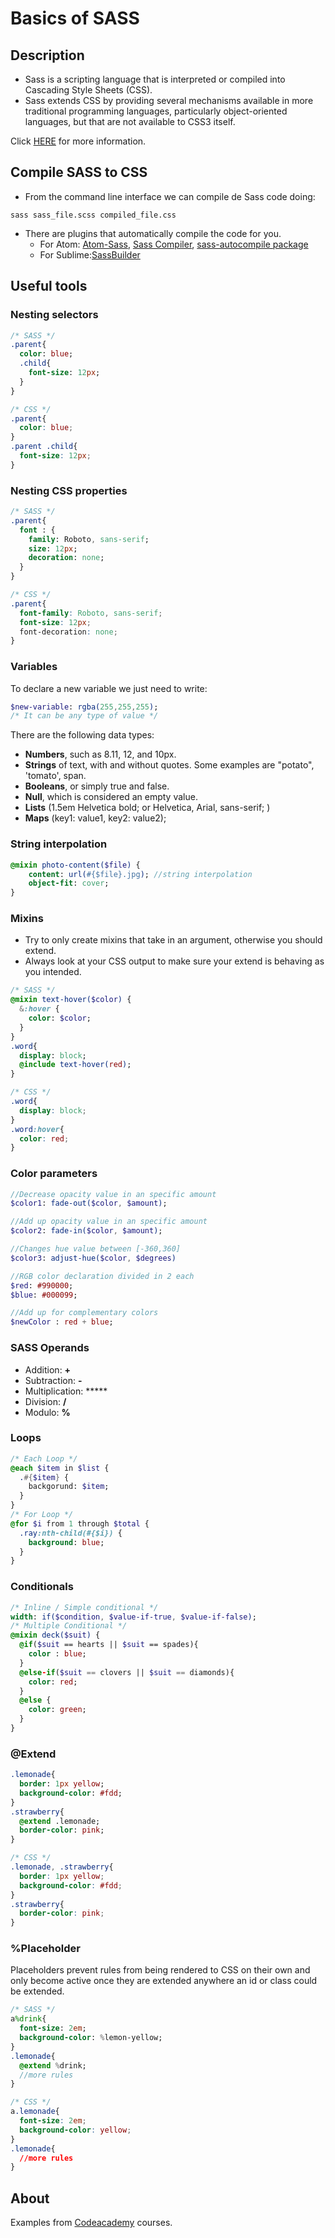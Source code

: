 # Basics of SASS

## Description
* Sass is a scripting language that is interpreted or compiled into Cascading Style Sheets (CSS).
* Sass extends CSS by providing several mechanisms available in more traditional programming languages, particularly object-oriented languages, but that are not available to CSS3 itself.

Click [HERE](http://sass-lang.com/) for more information.

## Compile SASS to CSS
* From the command line interface we can compile de Sass code doing:
```shell
sass sass_file.scss compiled_file.css
```
* There are plugins that automatically compile the code for you.
  * For Atom: [Atom-Sass](https://atom.io/packages/atom-sass), [Sass Compiler](https://atom.io/packages/sass-compiler), [sass-autocompile package](https://atom.io/packages/sass-autocompile)
  * For Sublime:[Sass​Builder](https://packagecontrol.io/packages/SassBuilder)

## Useful tools

### Nesting selectors

```sass
/* SASS */
.parent{
  color: blue;
  .child{
    font-size: 12px;
  }
}
```

```css
/* CSS */
.parent{
  color: blue;
}
.parent .child{
  font-size: 12px;
}
```

### Nesting CSS properties

```sass
/* SASS */
.parent{
  font : {
    family: Roboto, sans-serif;
    size: 12px;
    decoration: none;
  }
}
```

```css
/* CSS */
.parent{
  font-family: Roboto, sans-serif;
  font-size: 12px;
  font-decoration: none;
}
```

### Variables

To declare a new variable we just need to write:
```sass
$new-variable: rgba(255,255,255);
/* It can be any type of value */
```

There are the following data types:
* **Numbers**, such as 8.11, 12, and 10px.
* **Strings** of text, with and without quotes. Some examples are "potato", 'tomato', span.
* **Booleans**, or simply true and false.
* **Null**, which is considered an empty value.
* **Lists** (1.5em Helvetica bold; or Helvetica, Arial, sans-serif; )
* **Maps** (key1: value1, key2: value2);

### String interpolation

```sass
@mixin photo-content($file) {
    content: url(#{$file}.jpg); //string interpolation
    object-fit: cover;
}
```

### Mixins
* Try to only create mixins that take in an argument, otherwise you should extend.
* Always look at your CSS output to make sure your extend is behaving as you intended.

```sass
/* SASS */
@mixin text-hover($color) {
  &:hover {
    color: $color;
  }
}
.word{
  display: block;
  @include text-hover(red);
}
```

```css
/* CSS */
.word{
  display: block;
}
.word:hover{
  color: red;
}
```

### Color parameters

```sass
//Decrease opacity value in an specific amount
$color1: fade-out($color, $amount);	 

//Add up opacity value in an specific amount
$color2: fade-in($color, $amount);

//Changes hue value between [-360,360]
$color3: adjust-hue($color, $degrees)

//RGB color declaration divided in 2 each
$red: #990000;
$blue: #000099;

//Add up for complementary colors		
$newColor : red + blue;			
```

### SASS Operands

* Addition: **+**
* Subtraction: **-**
* Multiplication: *****
* Division: **/**
* Modulo: **%**

### Loops

```sass
/* Each Loop */
@each $item in $list {
  .#{$item} {
    backgorund: $item;
  }
}
/* For Loop */
@for $i from 1 through $total {
  .ray:nth-child(#{$i}) {
    background: blue;
  }
}
```
### Conditionals
```sass
/* Inline / Simple conditional */
width: if($condition, $value-if-true, $value-if-false);
/* Multiple Conditional */
@mixin deck($suit) {
  @if($suit == hearts || $suit == spades){
    color : blue;
  }
  @else-if($suit == clovers || $suit == diamonds){
    color: red;
  }
  @else {
    color: green;
  }
}
```

### @Extend

```sass
.lemonade{
  border: 1px yellow;
  background-color: #fdd;
}
.strawberry{
  @extend .lemonade;
  border-color: pink;
}
```

```css
/* CSS */
.lemonade, .strawberry{
  border: 1px yellow;
  background-color: #fdd;
}
.strawberry{
  border-color: pink;
}
```

### %Placeholder
Placeholders prevent rules from being rendered to CSS on their own and only become active once they are extended anywhere an id or class could be extended.

```sass
/* SASS */
a%drink{
  font-size: 2em;
  background-color: %lemon-yellow;
}
.lemonade{
  @extend %drink;
  //more rules
}
```

```css
/* CSS */
a.lemonade{
  font-size: 2em;
  background-color: yellow;
}
.lemonade{
  //more rules
}
```
## About
Examples from [Codeacademy](https://www.codecademy.com/) courses.
